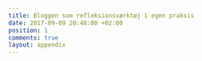 ```yaml
---
title: Bloggen som refleksionsværktøj i egen praksis
date: 2017-09-09 20:48:00 +02:00
position: 1
comments: true
layout: appendix
---
```



